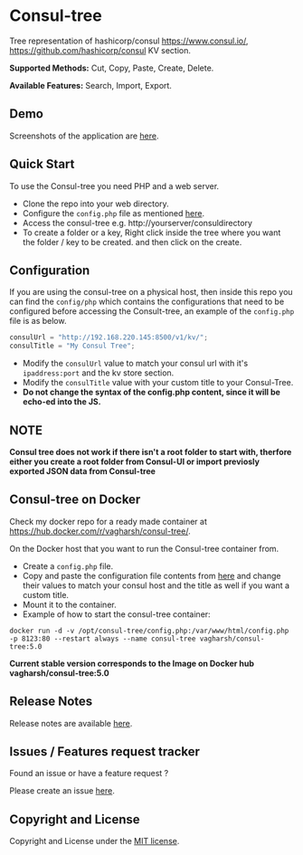 # Consul-tree

Tree representation of hashicorp/consul https://www.consul.io/, https://github.com/hashicorp/consul KV section.

**Supported Methods:** Cut, Copy, Paste, Create, Delete.

**Available Features:** Search, Import, Export.

Demo
------
Screenshots of the application are [here](https://github.com/vagharsh/consul-tree/blob/master/demo.md).

Quick Start
-----------
To use the Consul-tree you need PHP and a web server.

- Clone the repo into your web directory.
- Configure the `config.php` file as mentioned [here](https://github.com/vagharsh/consul-tree/blob/master/README.md#configuration).
- Access the consul-tree e.g. http://yourserver/consuldirectory
- To create a folder or a key, Right click inside the tree where you want the folder / key to be created. and then click on the create.

Configuration
----------------
If you are using the consul-tree on a physical host, then inside this repo you can find the `config/php` which contains the configurations that need to be configured before accessing the Consult-tree, an example of the `config.php` file is as below.

```javascript
consulUrl = "http://192.168.220.145:8500/v1/kv/";
consulTitle = "My Consul Tree";
```

- Modify the `consulUrl` value to match your consul url with it's `ipaddress:port` and the kv store section.
- Modify the `consulTitle` value with your custom title to your Consul-Tree.
- **Do not change the syntax of the config.php content, since it will be echo-ed into the JS.**

NOTE
------
**Consul tree does not work if there isn't a root folder to start with, therfore either you create a root folder from Consul-UI or import previosly exported JSON data from Consul-tree**

Consul-tree on Docker
-----------
Check my docker repo for a ready made container at https://hub.docker.com/r/vagharsh/consul-tree/.

On the Docker host that you want to run the Consul-tree container from.
- Create a `config.php` file.
- Copy and paste the configuration file contents from [here](https://github.com/vagharsh/consul-tree/blob/master/README.md#configuration) and change their values to match your consul host and the title as well if you want a custom title.
- Mount it to the container. 
- Example of how to start the consul-tree container:

`docker run -d -v /opt/consul-tree/config.php:/var/www/html/config.php -p 8123:80 --restart always --name consul-tree vagharsh/consul-tree:5.0`

**Current stable version corresponds to the Image on Docker hub vagharsh/consul-tree:5.0**

Release Notes 
---------
Release notes are available [here](https://github.com/vagharsh/consul-tree/blob/master/release.md).

Issues / Features request tracker
-----------
Found an issue or have a feature request ?

Please create an issue [here](https://github.com/vagharsh/consul-tree/issues).

Copyright and License
---------------------
Copyright and License under the [MIT license](https://github.com/vagharsh/consul-tree/blob/master/LICENSE).
